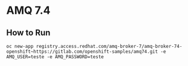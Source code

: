 # AMQ 7.4

## How to Run

    oc new-app registry.access.redhat.com/amq-broker-7/amq-broker-74-openshift~https://gitlab.com/openshift-samples/amq74.git -e AMQ_USER=teste -e AMQ_PASSWORD=teste
